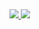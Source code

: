 <a href="https://codecov.io/gh/Sotnikov89/car_accident">
  <img src="https://codecov.io/gh/Sotnikov89/car_accident/branch/main/graph/badge.svg" />
</a>
<a href="https://codecov.io/gh/Sotnikov89/car_accident">
  <img src="https://travis-ci.com/Sotnikov89/car_accident.svg?branch=main" />
</a>
